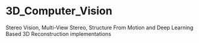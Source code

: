# 3D_Computer_Vision
Stereo Vision, Multi-View Stereo, Structure From Motion and Deep Learning Based 3D Reconstruction implementations
